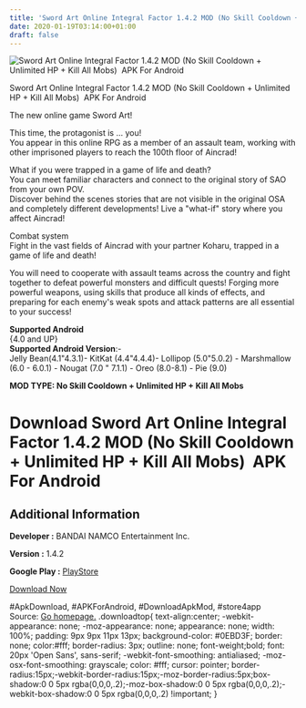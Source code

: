 ```yaml
---
title: 'Sword Art Online Integral Factor 1.4.2 MOD (No Skill Cooldown + Unlimited HP + Kill All Mobs)  APK For Android'
date: 2020-01-19T03:14:00+01:00
draft: false
---
```


![Sword Art Online Integral Factor 1.4.2 MOD (No Skill Cooldown + Unlimited HP + Kill All Mobs)  APK For Android](https://i0.wp.com/apkhome.net/wp-content/uploads/2020/01/Sword-Art-Online-Integral-Factor-1.4.2-MOD-No-Skill-Cooldown-Unlimited-HP-Kill-All-Mobs.png "Sword Art Online Integral Factor 1.4.2 MOD (No Skill Cooldown + Unlimited HP + Kill All Mobs)  APK For Android")

  

Sword Art Online Integral Factor 1.4.2 MOD (No Skill Cooldown + Unlimited HP + Kill All Mobs)  APK For Android

The new online game Sword Art!

This time, the protagonist is ... you!  
You appear in this online RPG as a member of an assault team, working with other imprisoned players to reach the 100th floor of Aincrad!

What if you were trapped in a game of life and death?  
You can meet familiar characters and connect to the original story of SAO from your own POV.  
Discover behind the scenes stories that are not visible in the original OSA and completely different developments! Live a "what-if" story where you affect Aincrad!

Combat system  
Fight in the vast fields of Aincrad with your partner Koharu, trapped in a game of life and death!

You will need to cooperate with assault teams across the country and fight together to defeat powerful monsters and difficult quests! Forging more powerful weapons, using skills that produce all kinds of effects, and preparing for each enemy's weak spots and attack patterns are all essential to your success!

**Supported Android**  
{4.0 and UP}  
**Supported Android Version**:-  
Jelly Bean(4.1"4.3.1)- KitKat (4.4"4.4.4)- Lollipop (5.0"5.0.2) - Marshmallow (6.0 - 6.0.1) - Nougat (7.0 " 7.1.1) - Oreo (8.0-8.1) - Pie (9.0)

**MOD TYPE: No Skill Cooldown + Unlimited HP + Kill All Mobs**

Download Sword Art Online Integral Factor 1.4.2 MOD (No Skill Cooldown + Unlimited HP + Kill All Mobs)  APK For Android
========================================================================================================================

Additional Information
----------------------

**Developer :** BANDAI NAMCO Entertainment Inc.

**Version :** 1.4.2

**Google Play :** [PlayStore](https://play.google.com/store/apps/details?id=com.bandainamcoent.saoifww)

  

[Download Now](https://store4app.co/post/sword-art-online-integral-factor-1-4-2-mod-no-skill-cooldown-unlimited-hp-kill-all-mobs-apk-for-android_1579367747)

  
#ApkDownload, #APKForAndroid, #DownloadApkMod, #store4app  
Source: [Go homepage.](https://store4app.co/post/sword-art-online-integral-factor-1-4-2-mod-no-skill-cooldown-unlimited-hp-kill-all-mobs-apk-for-android_1579367747) .downloadtop{ text-align:center; -webkit-appearance: none; -moz-appearance: none; appearance: none; width: 100%; padding: 9px 9px 11px 13px; background-color: #0EBD3F; border: none; color:#fff; border-radius: 3px; outline: none; font-weight;bold; font: 20px 'Open Sans', sans-serif; -webkit-font-smoothing: antialiased; -moz-osx-font-smoothing: grayscale; color: #fff; cursor: pointer; border-radius:15px;-webkit-border-radius:15px;-moz-border-radius:5px;box-shadow:0 0 5px rgba(0,0,0,.2);-moz-box-shadow:0 0 5px rgba(0,0,0,.2);-webkit-box-shadow:0 0 5px rgba(0,0,0,.2) !important; }